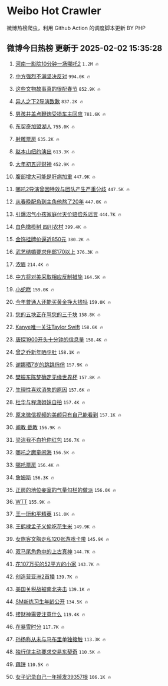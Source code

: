 # Weibo Hot Crawler 



微博热榜爬虫，利用 Github Action 的调度脚本更新 BY PHP 


## 微博今日热榜 更新于 2025-02-02 15:35:28 
1. [河南一影院10分钟一场哪吒2](https://s.weibo.com/weibo?q=%23%E6%B2%B3%E5%8D%97%E4%B8%80%E5%BD%B1%E9%99%A210%E5%88%86%E9%92%9F%E4%B8%80%E5%9C%BA%E5%93%AA%E5%90%922%23&t=31&band_rank=1&Refer=top) `1.2M 🔥` 

1. [中方强烈不满坚决反对](https://s.weibo.com/weibo?q=%23%E4%B8%AD%E6%96%B9%E5%BC%BA%E7%83%88%E4%B8%8D%E6%BB%A1%E5%9D%9A%E5%86%B3%E5%8F%8D%E5%AF%B9%23&t=31&band_rank=2&Refer=top) `994.0K 🔥` 

1. [这些文物故事真的很配春节](https://s.weibo.com/weibo?q=%23%E8%BF%99%E4%BA%9B%E6%96%87%E7%89%A9%E6%95%85%E4%BA%8B%E7%9C%9F%E7%9A%84%E5%BE%88%E9%85%8D%E6%98%A5%E8%8A%82%23&t=31&band_rank=3&Refer=top) `852.9K 🔥` 

1. [异人之下2导演致歉](https://s.weibo.com/weibo?q=%23%E5%BC%82%E4%BA%BA%E4%B9%8B%E4%B8%8B2%E5%AF%BC%E6%BC%94%E8%87%B4%E6%AD%89%23&t=31&band_rank=4&Refer=top) `837.2K 🔥` 

1. [男孩井盖点鞭炮受损车主回应](https://s.weibo.com/weibo?q=%23%E7%94%B7%E5%AD%A9%E4%BA%95%E7%9B%96%E7%82%B9%E9%9E%AD%E7%82%AE%E5%8F%97%E6%8D%9F%E8%BD%A6%E4%B8%BB%E5%9B%9E%E5%BA%94%23&t=31&band_rank=5&Refer=top) `781.6K 🔥` 

1. [东契奇加盟湖人](https://s.weibo.com/weibo?q=%23%E4%B8%9C%E5%A5%91%E5%A5%87%E5%8A%A0%E7%9B%9F%E6%B9%96%E4%BA%BA%23&t=31&band_rank=6&Refer=top) `755.0K 🔥` 

1. [射雕票房](https://s.weibo.com/weibo?q=%23%E5%B0%84%E9%9B%95%E7%A5%A8%E6%88%BF%23&t=31&band_rank=7&Refer=top) `635.2K 🔥` 

1. [赵本山纽约演出](https://s.weibo.com/weibo?q=%23%E8%B5%B5%E6%9C%AC%E5%B1%B1%E7%BA%BD%E7%BA%A6%E6%BC%94%E5%87%BA%23&t=31&band_rank=8&Refer=top) `613.3K 🔥` 

1. [大年初五迎财神](https://s.weibo.com/weibo?q=%E5%A4%A7%E5%B9%B4%E5%88%9D%E4%BA%94%E8%BF%8E%E8%B4%A2%E7%A5%9E&t=31&band_rank=9&Refer=top) `452.9K 🔥` 

1. [腹部增大可能是肝病加重](https://s.weibo.com/weibo?q=%23%E8%85%B9%E9%83%A8%E5%A2%9E%E5%A4%A7%E5%8F%AF%E8%83%BD%E6%98%AF%E8%82%9D%E7%97%85%E5%8A%A0%E9%87%8D%23&t=31&band_rank=10&Refer=top) `447.9K 🔥` 

1. [哪吒2导演曾因特效与团队产生严重分歧](https://s.weibo.com/weibo?q=%23%E5%93%AA%E5%90%922%E5%AF%BC%E6%BC%94%E6%9B%BE%E5%9B%A0%E7%89%B9%E6%95%88%E4%B8%8E%E5%9B%A2%E9%98%9F%E4%BA%A7%E7%94%9F%E4%B8%A5%E9%87%8D%E5%88%86%E6%AD%A7%23&t=31&band_rank=11&Refer=top) `447.5K 🔥` 

1. [从春晚配角到主角他熬了20年](https://s.weibo.com/weibo?q=%E4%BB%8E%E6%98%A5%E6%99%9A%E9%85%8D%E8%A7%92%E5%88%B0%E4%B8%BB%E8%A7%92%E4%BB%96%E7%86%AC%E4%BA%8620%E5%B9%B4&t=31&band_rank=12&Refer=top) `447.0K 🔥` 

1. [引爆沼气小孩家庭付天价赔偿系谣言](https://s.weibo.com/weibo?q=%23%E5%BC%95%E7%88%86%E6%B2%BC%E6%B0%94%E5%B0%8F%E5%AD%A9%E5%AE%B6%E5%BA%AD%E4%BB%98%E5%A4%A9%E4%BB%B7%E8%B5%94%E5%81%BF%E7%B3%BB%E8%B0%A3%E8%A8%80%23&t=31&band_rank=13&Refer=top) `444.7K 🔥` 

1. [白色橄榄树 四川农村](https://s.weibo.com/weibo?q=%E7%99%BD%E8%89%B2%E6%A9%84%E6%A6%84%E6%A0%91%20%E5%9B%9B%E5%B7%9D%E5%86%9C%E6%9D%91&t=31&band_rank=14&Refer=top) `399.4K 🔥` 

1. [金饰挂牌价逼近850元](https://s.weibo.com/weibo?q=%23%E9%87%91%E9%A5%B0%E6%8C%82%E7%89%8C%E4%BB%B7%E9%80%BC%E8%BF%91850%E5%85%83%23&t=31&band_rank=15&Refer=top) `380.2K 🔥` 

1. [武艺结婚要求伴郎170以上](https://s.weibo.com/weibo?q=%E6%AD%A6%E8%89%BA%E7%BB%93%E5%A9%9A%E8%A6%81%E6%B1%82%E4%BC%B4%E9%83%8E170%E4%BB%A5%E4%B8%8A&t=31&band_rank=16&Refer=top) `376.3K 🔥` 

1. [浓眉](https://s.weibo.com/weibo?q=%E6%B5%93%E7%9C%89&t=31&band_rank=17&Refer=top) `214.4K 🔥` 

1. [中方将对美采取相应反制措施](https://s.weibo.com/weibo?q=%23%E4%B8%AD%E6%96%B9%E5%B0%86%E5%AF%B9%E7%BE%8E%E9%87%87%E5%8F%96%E7%9B%B8%E5%BA%94%E5%8F%8D%E5%88%B6%E6%8E%AA%E6%96%BD%23&t=31&band_rank=18&Refer=top) `164.5K 🔥` 

1. [小蛇糕](https://s.weibo.com/weibo?q=%E5%B0%8F%E8%9B%87%E7%B3%95&t=31&band_rank=19&Refer=top) `159.0K 🔥` 

1. [今年普通人还能买黄金挣大钱吗](https://s.weibo.com/weibo?q=%23%E4%BB%8A%E5%B9%B4%E6%99%AE%E9%80%9A%E4%BA%BA%E8%BF%98%E8%83%BD%E4%B9%B0%E9%BB%84%E9%87%91%E6%8C%A3%E5%A4%A7%E9%92%B1%E5%90%97%23&t=31&band_rank=20&Refer=top) `159.0K 🔥` 

1. [您的五块正在骂您的三千块](https://s.weibo.com/weibo?q=%23%E6%82%A8%E7%9A%84%E4%BA%94%E5%9D%97%E6%AD%A3%E5%9C%A8%E9%AA%82%E6%82%A8%E7%9A%84%E4%B8%89%E5%8D%83%E5%9D%97%23&t=31&band_rank=21&Refer=top) `158.8K 🔥` 

1. [Kanye唯一关注Taylor Swift](https://s.weibo.com/weibo?q=Kanye%E5%94%AF%E4%B8%80%E5%85%B3%E6%B3%A8Taylor%20Swift&t=31&band_rank=22&Refer=top) `158.6K 🔥` 

1. [唐探1900开头十分钟的信息量](https://s.weibo.com/weibo?q=%E5%94%90%E6%8E%A21900%E5%BC%80%E5%A4%B4%E5%8D%81%E5%88%86%E9%92%9F%E7%9A%84%E4%BF%A1%E6%81%AF%E9%87%8F&t=31&band_rank=23&Refer=top) `158.4K 🔥` 

1. [曾之乔新年晒孕肚](https://s.weibo.com/weibo?q=%23%E6%9B%BE%E4%B9%8B%E4%B9%94%E6%96%B0%E5%B9%B4%E6%99%92%E5%AD%95%E8%82%9A%23&t=31&band_rank=24&Refer=top) `158.1K 🔥` 

1. [谢娜晒7岁的跳跳俏俏](https://s.weibo.com/weibo?q=%23%E8%B0%A2%E5%A8%9C%E6%99%927%E5%B2%81%E7%9A%84%E8%B7%B3%E8%B7%B3%E4%BF%8F%E4%BF%8F%23&t=31&band_rank=25&Refer=top) `157.9K 🔥` 

1. [樊振东陈梦确定无缘世界杯](https://s.weibo.com/weibo?q=%23%E6%A8%8A%E6%8C%AF%E4%B8%9C%E9%99%88%E6%A2%A6%E7%A1%AE%E5%AE%9A%E6%97%A0%E7%BC%98%E4%B8%96%E7%95%8C%E6%9D%AF%23&t=31&band_rank=26&Refer=top) `157.8K 🔥` 

1. [生理性喜欢消失的原因](https://s.weibo.com/weibo?q=%23%E7%94%9F%E7%90%86%E6%80%A7%E5%96%9C%E6%AC%A2%E6%B6%88%E5%A4%B1%E7%9A%84%E5%8E%9F%E5%9B%A0%23&t=31&band_rank=27&Refer=top) `157.6K 🔥` 

1. [杜华与程潇姐妹自拍](https://s.weibo.com/weibo?q=%23%E6%9D%9C%E5%8D%8E%E4%B8%8E%E7%A8%8B%E6%BD%87%E5%A7%90%E5%A6%B9%E8%87%AA%E6%8B%8D%23&t=31&band_rank=28&Refer=top) `157.4K 🔥` 

1. [原来微信视频的美颜只有自己能看到](https://s.weibo.com/weibo?q=%23%E5%8E%9F%E6%9D%A5%E5%BE%AE%E4%BF%A1%E8%A7%86%E9%A2%91%E7%9A%84%E7%BE%8E%E9%A2%9C%E5%8F%AA%E6%9C%89%E8%87%AA%E5%B7%B1%E8%83%BD%E7%9C%8B%E5%88%B0%23&t=31&band_rank=29&Refer=top) `157.1K 🔥` 

1. [阐教 截教](https://s.weibo.com/weibo?q=%E9%98%90%E6%95%99%20%E6%88%AA%E6%95%99&t=31&band_rank=30&Refer=top) `156.9K 🔥` 

1. [梁洁我不白抢你红包](https://s.weibo.com/weibo?q=%E6%A2%81%E6%B4%81%E6%88%91%E4%B8%8D%E7%99%BD%E6%8A%A2%E4%BD%A0%E7%BA%A2%E5%8C%85&t=31&band_rank=31&Refer=top) `156.7K 🔥` 

1. [哪吒之魔童闹海](https://s.weibo.com/weibo?q=%E5%93%AA%E5%90%92%E4%B9%8B%E9%AD%94%E7%AB%A5%E9%97%B9%E6%B5%B7&t=31&band_rank=32&Refer=top) `156.5K 🔥` 

1. [哪吒票房](https://s.weibo.com/weibo?q=%E5%93%AA%E5%90%92%E7%A5%A8%E6%88%BF&t=31&band_rank=33&Refer=top) `156.4K 🔥` 

1. [詹姆斯](https://s.weibo.com/weibo?q=%E8%A9%B9%E5%A7%86%E6%96%AF&t=31&band_rank=34&Refer=top) `156.3K 🔥` 

1. [正房的地位妾室的气量勾栏的做派](https://s.weibo.com/weibo?q=%E6%AD%A3%E6%88%BF%E7%9A%84%E5%9C%B0%E4%BD%8D%E5%A6%BE%E5%AE%A4%E7%9A%84%E6%B0%94%E9%87%8F%E5%8B%BE%E6%A0%8F%E7%9A%84%E5%81%9A%E6%B4%BE&t=31&band_rank=35&Refer=top) `156.0K 🔥` 

1. [WTT](https://s.weibo.com/weibo?q=WTT&t=31&band_rank=36&Refer=top) `155.9K 🔥` 

1. [王一珩和平精英](https://s.weibo.com/weibo?q=%E7%8E%8B%E4%B8%80%E7%8F%A9%E5%92%8C%E5%B9%B3%E7%B2%BE%E8%8B%B1&t=31&band_rank=37&Refer=top) `151.0K 🔥` 

1. [王鹤棣孟子义偷吃花生米](https://s.weibo.com/weibo?q=%E7%8E%8B%E9%B9%A4%E6%A3%A3%E5%AD%9F%E5%AD%90%E4%B9%89%E5%81%B7%E5%90%83%E8%8A%B1%E7%94%9F%E7%B1%B3&t=31&band_rank=38&Refer=top) `149.9K 🔥` 

1. [女旅客文胸走私120张游戏卡带](https://s.weibo.com/weibo?q=%23%E5%A5%B3%E6%97%85%E5%AE%A2%E6%96%87%E8%83%B8%E8%B5%B0%E7%A7%81120%E5%BC%A0%E6%B8%B8%E6%88%8F%E5%8D%A1%E5%B8%A6%23&t=31&band_rank=39&Refer=top) `145.9K 🔥` 

1. [双马尾角色中的上古真神](https://s.weibo.com/weibo?q=%E5%8F%8C%E9%A9%AC%E5%B0%BE%E8%A7%92%E8%89%B2%E4%B8%AD%E7%9A%84%E4%B8%8A%E5%8F%A4%E7%9C%9F%E7%A5%9E&t=31&band_rank=40&Refer=top) `144.7K 🔥` 

1. [花107万买的52平方的小家](https://s.weibo.com/weibo?q=%23%E8%8A%B1107%E4%B8%87%E4%B9%B0%E7%9A%8452%E5%B9%B3%E6%96%B9%E7%9A%84%E5%B0%8F%E5%AE%B6%23&t=31&band_rank=41&Refer=top) `143.7K 🔥` 

1. [创造营亚洲2首播](https://s.weibo.com/weibo?q=%23%E5%88%9B%E9%80%A0%E8%90%A5%E4%BA%9A%E6%B4%B22%E9%A6%96%E6%92%AD%23&t=31&band_rank=42&Refer=top) `139.7K 🔥` 

1. [美国关税战被南北夹击](https://s.weibo.com/weibo?q=%23%E7%BE%8E%E5%9B%BD%E5%85%B3%E7%A8%8E%E6%88%98%E8%A2%AB%E5%8D%97%E5%8C%97%E5%A4%B9%E5%87%BB%23&t=31&band_rank=43&Refer=top) `139.1K 🔥` 

1. [SM新练习生年龄公开](https://s.weibo.com/weibo?q=%23SM%E6%96%B0%E7%BB%83%E4%B9%A0%E7%94%9F%E5%B9%B4%E9%BE%84%E5%85%AC%E5%BC%80%23&t=31&band_rank=44&Refer=top) `134.5K 🔥` 

1. [接财神需要注意什么](https://s.weibo.com/weibo?q=%23%E6%8E%A5%E8%B4%A2%E7%A5%9E%E9%9C%80%E8%A6%81%E6%B3%A8%E6%84%8F%E4%BB%80%E4%B9%88%23&t=31&band_rank=45&Refer=top) `119.4K 🔥` 

1. [在暴雪时分](https://s.weibo.com/weibo?q=%E5%9C%A8%E6%9A%B4%E9%9B%AA%E6%97%B6%E5%88%86&t=31&band_rank=46&Refer=top) `117.7K 🔥` 

1. [孙杨称从未与马布里单独接触](https://s.weibo.com/weibo?q=%23%E5%AD%99%E6%9D%A8%E7%A7%B0%E4%BB%8E%E6%9C%AA%E4%B8%8E%E9%A9%AC%E5%B8%83%E9%87%8C%E5%8D%95%E7%8B%AC%E6%8E%A5%E8%A7%A6%23&t=31&band_rank=47&Refer=top) `113.3K 🔥` 

1. [独行侠主动要求交易东契奇](https://s.weibo.com/weibo?q=%23%E7%8B%AC%E8%A1%8C%E4%BE%A0%E4%B8%BB%E5%8A%A8%E8%A6%81%E6%B1%82%E4%BA%A4%E6%98%93%E4%B8%9C%E5%A5%91%E5%A5%87%23&t=31&band_rank=48&Refer=top) `110.5K 🔥` 

1. [藕饼](https://s.weibo.com/weibo?q=%E8%97%95%E9%A5%BC&t=31&band_rank=49&Refer=top) `110.5K 🔥` 

1. [女子记录自己一年掉发39357根](https://s.weibo.com/weibo?q=%23%E5%A5%B3%E5%AD%90%E8%AE%B0%E5%BD%95%E8%87%AA%E5%B7%B1%E4%B8%80%E5%B9%B4%E6%8E%89%E5%8F%9139357%E6%A0%B9%23&t=31&band_rank=50&Refer=top) `106.1K 🔥` 

